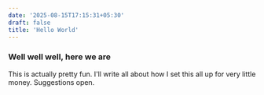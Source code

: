 ```yaml
---
date: '2025-08-15T17:15:31+05:30'
draft: false
title: 'Hello World'
---
```

### Well well well, here we are

This is actually pretty fun. I'll write all about how I set this all up for very little money.
Suggestions open.